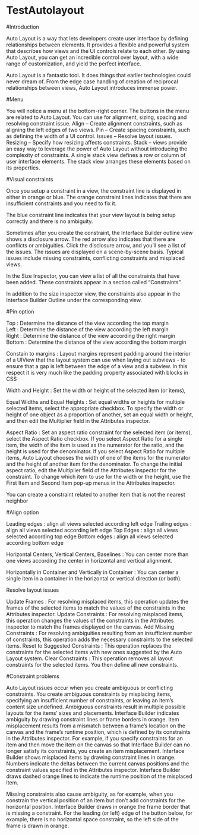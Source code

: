 # TestAutolayout
#Introduction

Auto Layout is a way that lets developers create user interface by defining relationships between elements. It provides a flexible and powerful system that describes how views and the UI controls relate to each other. By using Auto Layout, you can get an incredible control over layout, with a wide range of customization, and yield the perfect interface.

Auto Layout is a fantastic tool. It does things that earlier technologies could never dream of. From the edge case handling of creation of reciprocal relationships between views, Auto Layout introduces immense power.

#Menu

You will notice a menu at the bottom-right corner. The buttons in the menu are related to Auto Layout. You can use for alignment, sizing, spacing and resolving constraint issue.
Align – Create alignment constraints, such as aligning the left edges of two views.
Pin – Create spacing constraints, such as defining the width of a UI control.
Issues – Resolve layout issues.
Resizing – Specify how resizing affects constraints.
Stack – views provide an easy way to leverage the power of Auto Layout without introducing the complexity of constraints. A single stack view defines a row or column of user interface elements. The stack view arranges these elements based on its properties.



#Visual constraints

Once you setup a constraint in a view, the constraint line is displayed in either in orange or blue. The orange constraint lines indicates that there are insufficient constraints and you need to fix it.

The blue constraint line indicates that your view layout is being setup correctly and there is no ambiguity.


Sometimes after you create the constraint, the Interface Builder outline view shows a disclosure arrow. The red arrow also indicates that there are conflicts or ambiguities. Click the disclosure arrow, and you’ll see a list of the issues. The issues are displayed on a scene-by-scene basis. Typical issues include missing constraints, conflicting constraints and misplaced views.


In the Size Inspector, you can view a list of all the constraints that have been added. These constraints appear in a section called “Constraints”.

In addition to the size inspector view, the constraints also appear in the Interface Builder Outline under the corresponding view.


#Pin option

Top : Determine the distance of the view according the top margin  
Left : Determine the distance of the view according the left margin  
Right : Determine the distance of the view according the right margin
Bottom : Determine the distance of the view according the bottom margin

Constain to margins : Layout margins represent padding around the interior of a UIView that the layout system can use when laying out subviews - to ensure that a gap is left between the edge of a view and a subview. In this respect it is very much like the padding property associated with blocks in CSS

Width and Height : Set the width or height of the selected item (or items),

Equal Widths and Equal Heights : Set equal widths or heights for multiple selected items, select the appropriate checkbox. To specify the width or height of one object as a proportion of another, set an equal width or height, and then edit the Multiplier field in the Attributes inspector.

Aspect Ratio : Set an aspect ratio constraint for the selected item (or items), select the Aspect Ratio checkbox. If you select Aspect Ratio for a single item, the width of the item is used as the numerator for the ratio, and the height is used for the denominator. If you select Aspect Ratio for multiple items, Auto Layout chooses the width of one of the items for the numerator and the height of another item for the denominator. To change the initial aspect ratio, edit the Multiplier field of the Attributes inspector for the constraint. To change which item to use for the width or the height, use the First Item and Second Item pop-up menus in the Attributes inspector.

You can create a constraint related to another item that is not the nearest neighbor


#Align option

Leading edges :  align all views selected according left edge
Trailing edges : align all views selected according left edge
Top Edges : align all views selected according top edge
Bottom edges : align all views selected according bottom edge

Horizontal Centers, Vertical Centers, Baselines : You can center more than one views according the center in horizontal and vertical alignment.

Horizontally in Container and Vertically in Container : You can center a single item in a container in the horizontal or vertical direction (or both).

Resolve layout issues

Update Frames : For resolving misplaced items, this operation updates the frames of the selected items to match the values of the constraints in the Attributes inspector.
Update Constraints : For resolving misplaced items, this operation changes the values of the constraints in the Attributes inspector to match the frames displayed on the canvas.
Add Missing Constraints : For resolving ambiguities resulting from an insufficient number of constraints, this operation adds the necessary constraints to the selected items.
Reset to Suggested Constraints : This operation replaces the constraints for the selected items with new ones suggested by the Auto Layout system.
Clear Constraints : This operation removes all layout constraints for the selected items. You then define all new constraints.

#Constraint problems

Auto Layout issues occur when you create ambiguous or conflicting constraints.
You create ambiguous constraints by misplacing items, specifying an insufficient number of constraints, or leaving an item’s content size undefined. Ambiguous constraints result in multiple possible layouts for the items’ sizes and placements. Interface Builder indicates ambiguity by drawing constraint lines or frame borders in orange.
Item misplacement results from a mismatch between a frame’s location on the canvas and the frame’s runtime position, which is defined by its constraints in the Attributes inspector. For example, if you specify constraints for an item and then move the item on the canvas so that Interface Builder can no longer satisfy its constraints, you create an item misplacement. Interface Builder shows misplaced items by drawing constraint lines in orange. Numbers indicate the deltas between the current canvas positions and the constraint values specified in the Attributes inspector. Interface Builder draws dashed orange lines to indicate the runtime position of the misplaced item.

Missing constraints also cause ambiguity, as for example, when you constrain the vertical position of an item but don’t add constraints for the horizontal position. Interface Builder draws in orange the frame border that is missing a constraint. For the leading (or left) edge of the button below, for example, there is no horizontal space constraint, so the left side of the frame is drawn in orange.


